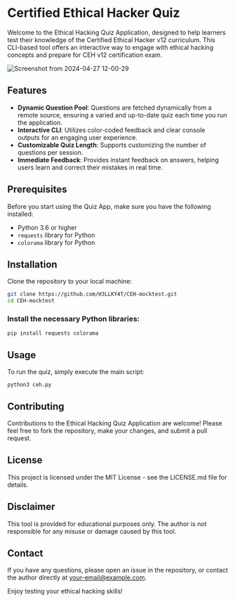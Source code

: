 # Certified Ethical Hacker Quiz

Welcome to the Ethical Hacking Quiz Application, designed to help learners test their knowledge of the Certified Ethical Hacker v12 curriculum. This CLI-based tool offers an interactive way to engage with ethical hacking concepts and prepare for CEH v12 certification exam.

![Screenshot from 2024-04-27 12-00-29](https://github.com/H3LLKY4T/CEH-mocktest/assets/141442170/7bbf93e9-0c07-4253-8752-93375fa544df)

## Features

- **Dynamic Question Pool**: Questions are fetched dynamically from a remote source, ensuring a varied and up-to-date quiz each time you run the application.
- **Interactive CLI**: Utilizes color-coded feedback and clear console outputs for an engaging user experience.
- **Customizable Quiz Length**: Supports customizing the number of questions per session.
- **Immediate Feedback**: Provides instant feedback on answers, helping users learn and correct their mistakes in real time.

## Prerequisites

Before you start using the Quiz App, make sure you have the following installed:
- Python 3.6 or higher
- `requests` library for Python
- `colorama` library for Python

## Installation

Clone the repository to your local machine:

```bash
git clone https://github.com/H3LLKY4T/CEH-mocktest.git
cd CEH-mocktest
```
### Install the necessary Python libraries:
```
pip install requests colorama
```
## Usage
To run the quiz, simply execute the main script:
```
python3 ceh.py
```
## Contributing
Contributions to the Ethical Hacking Quiz Application are welcome! Please feel free to fork the repository, make your changes, and submit a pull request.

## License
This project is licensed under the MIT License - see the LICENSE.md file for details.

## Disclaimer
This tool is provided for educational purposes only. The author is not responsible for any misuse or damage caused by this tool.

## Contact
If you have any questions, please open an issue in the repository, or contact the author directly at your-email@example.com.

Enjoy testing your ethical hacking skills!
